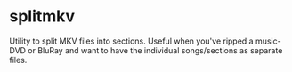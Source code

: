 # splitmkv
Utility to split MKV files into sections. Useful when you've ripped a music-DVD or BluRay and want to have the individual songs/sections as separate files.
